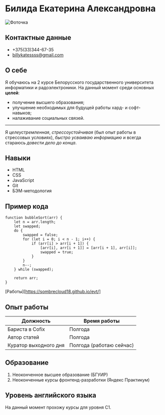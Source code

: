 # Билида Екатерина Александровна
![Фоточка](https://i.pinimg.com/736x/b3/8d/95/b38d958f461134affd9c2db03bfe63c7.jpg "Ну я")


## Контактные данные
- +375(33)344-67-35
- billykatessss@gmail.com

## О себе
Я обучаюсь на 2 курсе Белорусского государственного университета информатики и радоэлектроники. На данный момент среди основных **целей**: 
* получение высшего образования;
* улучшение необходимых для будущей работы хард- и софт- навыков; 
* налаживание социальных связей.
*****
Я *целеустремленная*, *стрессоустойчивая* (был опыт работы в стрессовых условиях), *быстро усваиваю информацию* и всегда стараюсь *довести дело до конца*.

## Навыки
+ HTML
+ CSS
+ JavaScript
+ Git
+ БЭМ-методология

## Пример кода
```
function bubbleSort(arr) {
    let n = arr.length;
    let swapped;
    do {
        swapped = false; 
        for (let i = 0; i < n - 1; i++) {
            if (arr[i] > arr[i + 1]) {
                [arr[i], arr[i + 1]] = [arr[i + 1], arr[i]];
                swapped = true; 
            }
        }
        n--; 
    } while (swapped); 

    return arr; 
}
```
[Работы][https://sombrecloud18.github.io/evt/]

## Опыт работы
| Должность                     | Время работы             |
|-------------------------------|--------------------------|
| Бариста в Cofix               | Полгода                  |
| Автор статей                  | Полгода                  |
| Куратор выходного дня         | Полгода (работаю сейчас) |

## Образование
1. Неоконченное высшее образование (БГУИР)
2. Неоконченные курсы фронтенд-разработки (Яндекс Практикум)

## Уровень английского языка
На данный момент прохожу курсы для уровня C1.
